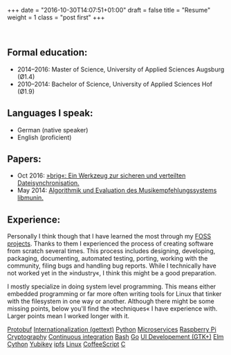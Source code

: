+++
date = "2016-10-30T14:07:51+01:00"
draft = false
title = "Resume"
weight = 1
class = "post first"
+++

<br />

<h2>Formal education:</h2>

* <span class="italic">2014&ndash;2016</span>: Master of Science, University of Applied Sciences Augsburg (Ø1.4)
* <span class="italic">2010&ndash;2014</span>: Bachelor of Science, University of Applied Sciences Hof (Ø1.9)

<h2>Languages I speak:</h2>

* German <span class="italic">(native speaker)</span>
* English <span class="italic">(proficient)</span>

<h2>Papers:</h2>

* <span class="italic">Oct 2016</span>: <a href="https://disorganizer.github.io/brig-thesis/brig/thesis.pdf">»brig«: Ein Werkzeug zur sicheren und verteilten Dateisynchronisation.</a>
* <span class="italic">May 2014</span>: <a href="https://sahib.github.io/libmunin-thesis/bachelor/html/rst/index.html">Algorithmik und Evaluation des Musikempfehlungssystems libmunin.</a>

<h2>Experience:</h2>

Personally I think though that I have learned the most through my [FOSS
projects](#Projects). Thanks to them I experienced the process of creating
software from scratch several times. This process includes designing,
developing, packaging, documenting, automated testing, porting, working with
the community, filing bugs and handling bug reports. While I technically have
not worked yet in the »industry«, I think this might be a good preparation.

I mostly specialize in doing system level programming. This means either
embedded programming or far more often writing tools for Linux that tinker with
the filesystem in one way or another. Although there might be some missing
points, below you'll find the »techniques« I have experience with. Larger
points mean I worked longer with it.

<div id="tagcloud">
<a href="" class="tag2">Protobuf</a>
<a href="" class="tag1">Internationalization (gettext)</a>
<a href="" class="tag3">Python</a>
<a href="" class="tag2">Microservices</a>
<a href="" class="tag1">Raspberry Pi</a>
<a href="" class="tag2">Cryptography</a>
<a href="" class="tag1">Continuous integration</a>
<a href="" class="tag2">Bash</a>
<a href="" class="tag3">Go</a>
<a href="" class="tag2">UI Developement (GTK+)</a>
<a href="" class="tag1">Elm</a>
<a href="" class="tag2">Cython</a>
<a href="" class="tag1">Yubikey</a>
<a href="" class="tag2">ipfs</a>
<a href="" class="tag3">Linux</a>
<a href="" class="tag1">CoffeeScript</a>
<a href="" class="tag3">C</a>
</div>
